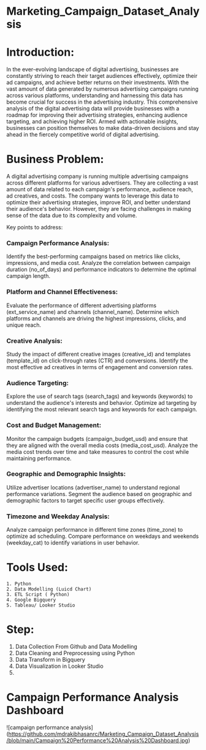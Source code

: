 # Marketing_Campaign_Dataset_Analysis
# Introduction:
In the ever-evolving landscape of digital advertising, businesses are constantly striving to reach their target audiences effectively, optimize their ad campaigns, and achieve better returns on their investments. With the vast amount of data generated by numerous advertising campaigns running across various platforms, understanding and harnessing this data has become crucial for success in the advertising industry.
This comprehensive analysis of the digital advertising data will provide businesses with a roadmap for improving their advertising strategies, enhancing audience targeting, and achieving higher ROI. Armed with actionable insights, businesses can position themselves to make data-driven decisions and stay ahead in the fiercely competitive world of digital advertising.

# Business Problem:
A digital advertising company is running multiple advertising campaigns across different platforms for various advertisers. They are collecting a vast amount of data related to each campaign's performance, audience reach, ad creatives, and costs. The company wants to leverage this data to optimize their advertising strategies, improve ROI, and better understand their audience's behavior. However, they are facing challenges in making sense of the data due to its complexity and volume.

Key points to address:

### Campaign Performance Analysis:

Identify the best-performing campaigns based on metrics like clicks, impressions, and media cost.
Analyze the correlation between campaign duration (no_of_days) and performance indicators to determine the optimal campaign length.

### Platform and Channel Effectiveness:
Evaluate the performance of different advertising platforms (ext_service_name) and channels (channel_name).
Determine which platforms and channels are driving the highest impressions, clicks, and unique reach.

### Creative Analysis:
Study the impact of different creative images (creative_id) and templates (template_id) on click-through rates (CTR) and conversions.
Identify the most effective ad creatives in terms of engagement and conversion rates.

### Audience Targeting:
Explore the use of search tags (search_tags) and keywords (keywords) to understand the audience's interests and behavior.
Optimize ad targeting by identifying the most relevant search tags and keywords for each campaign.

### Cost and Budget Management:
Monitor the campaign budgets (campaign_budget_usd) and ensure that they are aligned with the overall media costs (media_cost_usd).
Analyze the media cost trends over time and take measures to control the cost while maintaining performance.

### Geographic and Demographic Insights:
Utilize advertiser locations (advertiser_name) to understand regional performance variations.
Segment the audience based on geographic and demographic factors to target specific user groups effectively.

### Timezone and Weekday Analysis:
Analyze campaign performance in different time zones (time_zone) to optimize ad scheduling.
Compare performance on weekdays and weekends (weekday_cat) to identify variations in user behavior.


# Tools Used:
    1. Python
    2. Data Modelling (Luicd Chart)
    3. ETL Script ( Python)
    4. Google Bigquery
    5. Tableau/ Looker Studio

# Step:
   1. Data Collection From Github and Data Modelling
   2. Data Cleaning and Preprocessing using Python
   3. Data Transform in Bigquery
   4. Data Visualization in Looker Studio
   5. 
# Campaign Performance Analysis Dashboard
![campaign performance analysis] (https://github.com/mdrakibhasanrc/Marketing_Campaign_Dataset_Analysis/blob/main/Campaign%20Performance%20Analysis%20Dashboard.jpg)


